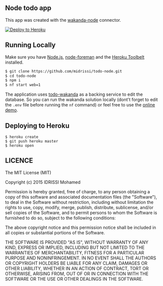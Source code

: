 ## Node todo app
This app was created with the [wakanda-node](https://github.com/midrissi/wakanda-node) connector.

[![Deploy to Heroku](https://www.herokucdn.com/deploy/button.png)](https://heroku.com/deploy)

## Running Locally

Make sure you have [Node.js](http://nodejs.org/), [node-foreman](http://strongloop.github.io/node-foreman/) and the [Heroku Toolbelt](https://toolbelt.heroku.com/) installed.

```sh
$ git clone https://github.com/midrissi/todo-node.git
$ cd todo-node
$ npm i
$ nf start web=1
```

The application uses [todo-wakanda](https://github.com/midrissi/todo-wakanda.git) as a backing service to edit the database. So you can run the wakanda solution locally (dont't forget to edit the `.env` file before running the `nf` command) or feel free to use the [online demo](js-test.us.wak-apps.com).

## Deploying to Heroku

```
$ heroku create
$ git push heroku master
$ heroku open
```

## LICENCE

The MIT License (MIT)

Copyright (c) 2015 IDRISSI Mohamed

Permission is hereby granted, free of charge, to any person obtaining a copy
of this software and associated documentation files (the "Software"), to deal
in the Software without restriction, including without limitation the rights
to use, copy, modify, merge, publish, distribute, sublicense, and/or sell
copies of the Software, and to permit persons to whom the Software is
furnished to do so, subject to the following conditions:

The above copyright notice and this permission notice shall be included in all
copies or substantial portions of the Software.

THE SOFTWARE IS PROVIDED "AS IS", WITHOUT WARRANTY OF ANY KIND, EXPRESS OR
IMPLIED, INCLUDING BUT NOT LIMITED TO THE WARRANTIES OF MERCHANTABILITY,
FITNESS FOR A PARTICULAR PURPOSE AND NONINFRINGEMENT. IN NO EVENT SHALL THE
AUTHORS OR COPYRIGHT HOLDERS BE LIABLE FOR ANY CLAIM, DAMAGES OR OTHER
LIABILITY, WHETHER IN AN ACTION OF CONTRACT, TORT OR OTHERWISE, ARISING FROM,
OUT OF OR IN CONNECTION WITH THE SOFTWARE OR THE USE OR OTHER DEALINGS IN THE
SOFTWARE.